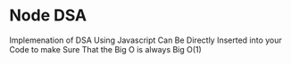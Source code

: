 # Node DSA
Implemenation of DSA Using Javascript Can Be Directly Inserted into your Code
to make Sure That the Big O is always Big O(1)